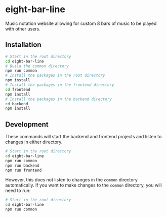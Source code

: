 # eight-bar-line

Music notation website allowing for custom 8 bars of music to be played with other users.

## Installation
```bash
# Start in the root directory
cd eight-bar-line
# Build the common directory
npm run common
# Install the packages in the root directory
npm install
# Install the packages in the frontend directory
cd frontend
npm install
# Install the packages in the backend directory
cd backend
npm install
```


## Development

These commands will start the backend and frontend projects and listen to changes in either directory.
```bash
# Start in the root directory
cd eight-bar-line
npm run common
npm run backend
npm run frontend
```

However, this does not listen to changes in the `common` directory automatically. If you want to make changes to the `common` directory, you will need to run:
```bash
# Start in the root directory
cd eight-bar-line
npm run common
```